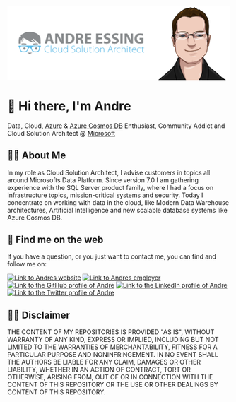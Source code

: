 <img src="https://raw.githubusercontent.com/aessing/aessing/main/images/banner.png" alt="Banner that says Andre Essing - Cloud Solution Architect, alongside a cartoon illustration of Andre">

# :wave: Hi there, I'm Andre

Data, Cloud, [Azure](https://azure.microsoft.com/) & [Azure Cosmos DB](https://azure.microsoft.com/services/cosmos-db/) Enthusiast, Community Addict and Cloud Solution Architect @ [Microsoft](https://www.microsoft.com/)

## :superhero_man: About Me

In my role as Cloud Solution Architect, I advise customers in topics all around Microsofts Data Platform. Since version 7.0 I am gathering experience with the SQL Server product family, where I had a focus on infrastructure topics, mission-critical systems and security. Today I concentrate on working with data in the cloud, like Modern Data Warehouse architectures, Artificial Intelligence and new scalable database systems like Azure Cosmos DB.

## :compass: Find me on the web

If you have a question, or you just want to contact me, you can find and follow me on:

[<img alt="Link to Andres website" src="https://img.shields.io/static/v1?label=My%20website&message=Visit%20me&labelColor=56B7E6&logoColor=ffffff&style=for-the-badge&logo=microsoft-edge" />](https://www.andre-essing.de)
[<img alt="Link to Andres employer" src="https://img.shields.io/static/v1?label=Microsoft&message=Visit%20us&labelColor=666666&logoColor=ffffff&style=for-the-badge&logo=microsoft" />](https://www.microsoft.com/)<br />
[<img alt="Link to the GitHub profile of Andre" src="https://img.shields.io/static/v1?label=GitHub&message=Follow%20me&labelColor=181717&logoColor=ffffff&style=for-the-badge&logo=GitHub" />](https://github.com/aessing) 
[<img alt="Link to the LinkedIn profile of Andre" src="https://img.shields.io/static/v1?label=LinkedIn&message=Follow%20me&labelColor=0077B5&logoColor=ffffff&style=for-the-badge&logo=linkedin" />](https://www.linkedin.com/in/aessing/)
[<img alt="Link to the Twitter profile of Andre" src="https://img.shields.io/static/v1?label=Twitter&message=Follow%20me&labelColor=1DA1F2&logoColor=ffffff&style=for-the-badge&logo=twitter" />](https://twitter.com/aessing)<br />

## :man_judge: Disclaimer

THE CONTENT OF MY REPOSITORIES IS PROVIDED "AS IS", WITHOUT WARRANTY OF ANY KIND, EXPRESS OR IMPLIED, INCLUDING BUT NOT LIMITED TO THE WARRANTIES OF MERCHANTABILITY, FITNESS FOR A PARTICULAR PURPOSE AND NONINFRINGEMENT. IN NO EVENT SHALL THE AUTHORS BE LIABLE FOR ANY CLAIM, DAMAGES OR OTHER LIABILITY, WHETHER IN AN ACTION OF CONTRACT, TORT OR OTHERWISE, ARISING FROM, OUT OF OR IN CONNECTION WITH THE CONTENT OF THIS REPOSITORY OR THE USE OR OTHER DEALINGS BY CONTENT OF THIS REPOSITORY.

